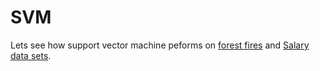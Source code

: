 # SVM
Lets see how support vector machine peforms on [forest fires](https://github.com/KamalMahanna/SVM/blob/main/forest_fires.ipynb) and [Salary data sets](https://github.com/KamalMahanna/SVM/blob/main/Salary_Data.ipynb).
